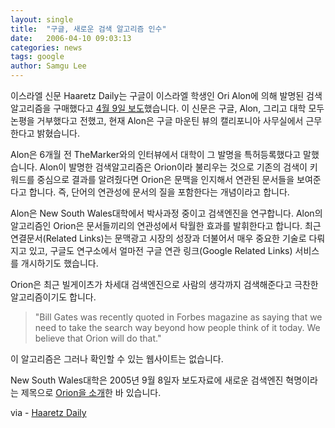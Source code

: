 ```yaml
---
layout: single
title:  "구글, 새로운 검색 알고리즘 인수"
date:   2006-04-10 09:03:13
categories: news
tags: google
author: Samgu Lee
---
```

이스라엘 신문 Haaretz Daily는 구글이 이스라엘 학생인 Ori Alon에 의해 발명된 검색 알고리즘을 구매했다고 [4월 9일 보도](http://www.haaretzdaily.com/hasen/spages/703986.html)했습니다. 이 신문은 구글, Alon, 그리고 대학 모두 논평을 거부했다고 전했고, 현재 Alon은 구글 마운틴 뷰의 캘리포니아 사무실에서 근무한다고 밝혔습니다.

Alon은 6개월 전 TheMarker와의 인터뷰에서 대학이 그 발명을 특허등록했다고 말했습니다. Alon이 발명한 검색알고리즘은 Orion이라 불리우는 것으로 기존의 검색이 키워드를 중심으로 결과를 알려줬다면 Orion은 문맥을 인지해서 연관된 문서들을 보여준다고 합니다. 즉, 단어의 연관성에 문서의 질을 포함한다는 개념이라고 합니다.

Alon은 New South Wales대학에서 박사과정 중이고 검색엔진을 연구합니다. Alon의 알고리즘인 Orion은 문서들끼리의 연관성에서 탁월한 효과를 발휘한다고 합니다. 최근 연결문서(Related Links)는 문맥광고 시장의 성장과 더불어서 매우 중요한 기술로 다뤄지고 있고, 구글도 연구소에서 얼마전 구글 연관 링크(Google Related Links) 서비스를 개시하기도 했습니다.

Orion은 최근 빌게이츠가 차세대 검색엔진으로 사람의 생각까지 검색해준다고 극찬한 알고리즘이기도 합니다.

> "Bill Gates was recently quoted in Forbes magazine as saying that we need to take the search way beyond how people think of it today. We believe that Orion will do that."

이 알고리즘은 그러나 확인할 수 있는 웹사이트는 없습니다.

New South Wales대학은 2005년 9월 8일자 보도자료에 새로운 검색엔진 혁명이라는 제목으로 [Orion을 소개](http://www.unsw.edu.au/news/pad/articles/2005/sep/Orion.html)한 바 있습니다.

via - [Haaretz Daily](http://www.haaretzdaily.com/hasen/spages/703986.html)
